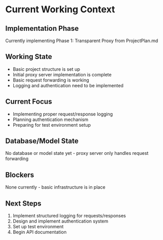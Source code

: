 # Current Working Context

## Implementation Phase
Currently implementing Phase 1: Transparent Proxy from ProjectPlan.md

## Working State
- Basic project structure is set up
- Initial proxy server implementation is complete
- Basic request forwarding is working
- Logging and authentication need to be implemented

## Current Focus
- Implementing proper request/response logging
- Planning authentication mechanism
- Preparing for test environment setup

## Database/Model State
No database or model state yet - proxy server only handles request forwarding

## Blockers
None currently - basic infrastructure is in place

## Next Steps
1. Implement structured logging for requests/responses
2. Design and implement authentication system
3. Set up test environment
4. Begin API documentation
